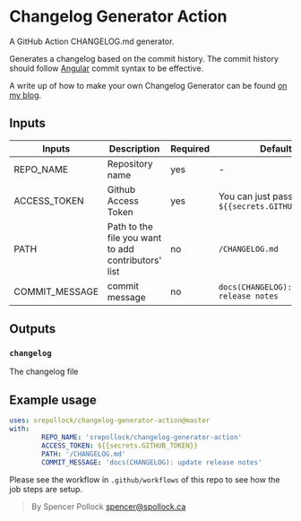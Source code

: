 # Changelog Generator Action

A GitHub Action CHANGELOG.md generator.

Generates a changelog based on the commit history. The commit history should follow [Angular](https://github.com/angular/angular.js/blob/master/DEVELOPERS.md#type) commit syntax to be effective.

A write up of how to make your own Changelog Generator can be found [on my blog](https://medium.com/@srepollock/).

## Inputs

| Inputs | Description | Required | Default |
| --- | --- | --- | --- |
| REPO_NAME| Repository name | yes | - |
| ACCESS_TOKEN | Github Access Token | yes | You can just pass `${{secrets.GITHUB_TOKEN}}` |
| PATH | Path to the file you want to add contributors' list | no | `/CHANGELOG.md` |
| COMMIT_MESSAGE | commit message | no | `docs(CHANGELOG): update release notes` |

## Outputs

### `changelog`

The changelog file

## Example usage

```yaml
uses: srepollock/changelog-generator-action@master
with:
        REPO_NAME: 'srepollock/changelog-generator-action'
        ACCESS_TOKEN: ${{secrets.GITHUB_TOKEN}}
        PATH: '/CHANGELOG.md'
        COMMIT_MESSAGE: 'docs(CHANGELOG): update release notes'
```

Please see the workflow in `.github/workflows` of this repo to see how the job steps are setup.

> By Spencer Pollock <spencer@spollock.ca>
